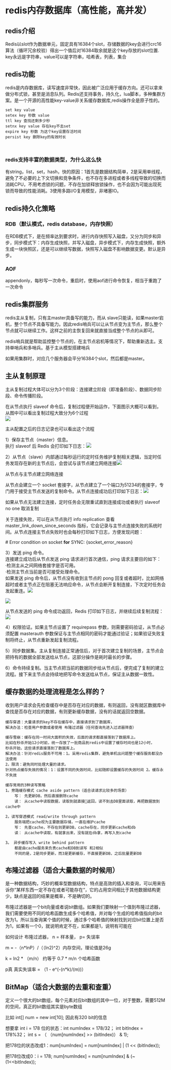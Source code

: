 # redis内存数据库（高性能，高并发）

## redis介绍

Redis以slot作为数据单元，固定具有16384个slot，存储数据的key会进行crc16算法（循环冗余校验）得出一个值后对16384取余就是这个key存放的slot位置. key永远是字符串，value可以是字符串，哈希表，列表，集合

## redis功能

redis是内存数据库，读写速度非常快，因此被广泛应用于缓存方向。还可以拿来做分布式锁，甚至是消息队列。Redis还支持事务，持久化，lua脚本，多种集群方案。是一个开源的高性能key-value非关系缓存数据库,redis操作全是原子性的。

```text
set key value
setex key 秒数 value
ttl key 查找还剩多少秒
setnx key value 存在key不去set
expire key 秒数 为这个key设置存活时间
persist key 删除key的有效时长



```

### redis支持丰富的数据类型，为什么这么快

有string，list，set，hash，快的原因：1首先是数据结构简单，2是采用单线程，避免了不必要的上下文切换和竞争条件，也不存在多进程或者多线程导致的切换而消耗CPU，不用考虑锁的问题，不存在加锁释放锁操作，也不会因为可能出现死锁而导致的性能消耗。3使用多路I/O复用模型，非堵塞IO。

## redis持久化策略

### RDB（默认模式，redis database，内存快照）

在RDB模式下，是在频率达到要求时，进行内存快照写入磁盘，又分为同步和异步，同步模式下：内存生成快照，并写入磁盘，异步模式下，内存生成快照，额外生成一块快照区，还是可以继续写数据，快照写入磁盘不影响数据变更。默认是异步。

### AOF

appendonly，每秒写一次命令，重启时，使用aof进行命令恢复，相当于重跑了一次命令



## redis集群服务

redis主从复制，只有主master具备写的能力，而从 slave只能读，如果master宕机，整个节点不具备写能力。因此redis哨兵可以让从节点变为主节点，那么整个节点就可以继续工作。这样之前的主恢复回来就直接当成整个节点的从即可。

redis哨兵就是帮助监控整个节点的，在主节点宕机等情况下，帮助重新选主。支持单哨兵和多哨兵。基于主从模型搭建哨兵



如果用集群时，对应几个服务器会平分16384个slot，然后都是master。

## **主从复制原理**

主从复制过程大体可以分为3个阶段：连接建立阶段（即准备阶段）、数据同步阶段、命令传播阶段。

在从节点执行 slaveof 命令后，复制过程便开始运作，下面图示大概可以看到，  
从图中可以看出复制过程大致分为6个过程  
![](https://pic4.zhimg.com/80/v2-23352a607011dd20a5812856dd06f77f_1440w.jpg)

主从配置之后的日志记录也可以看出这个流程

1）保存主节点（master）信息。  
执行 slaveof 后 Redis 会打印如下日志：![](https://pic1.zhimg.com/80/v2-ffc514a3de8e1d54c49e2323887694c0_1440w.png)

2）从节点（slave）内部通过每秒运行的定时任务维护复制相关逻辑，当定时任务发现存在新的主节点后，会尝试与该节点建立网络连接![](https://pic4.zhimg.com/80/v2-9ef663cacd3e74a84fc231b090f5563b_1440w.jpg)

从节点与主节点建立网络连接

从节点会建立一个 socket 套接字，从节点建立了一个端口为51234的套接字，专门用于接受主节点发送的复制命令。从节点连接成功后打印如下日志：![](https://pic4.zhimg.com/80/v2-0278db6dec9a5ba9fdc4ec92c79c9d9b_1440w.png)

如果从节点无法建立连接，定时任务会无限重试直到连接成功或者执行 slaveof no one 取消复制

关于连接失败，可以在从节点执行 info replication 查看 master\_link\_down\_since\_seconds 指标，它会记录与主节点连接失败的系统时间。从节点连接主节点失败时也会每秒打印如下日志，方便发现问题：

\# Error condition on socket **for** SYNC: {socket\_error\_reason}

3）发送 ping 命令。  
连接建立成功后从节点发送 ping 请求进行首次通信，ping 请求主要目的如下：  
·检测主从之间网络套接字是否可用。  
·检测主节点当前是否可接受处理命令。  
如果发送 ping 命令后，从节点没有收到主节点的 pong 回复或者超时，比如网络超时或者主节点正在阻塞无法响应命令，从节点会断开复制连接，下次定时任务会发起重连。![](https://pic3.zhimg.com/80/v2-75da77a3392853443284ff324c7ec2ea_1440w.jpg)

![](https://pic4.zhimg.com/80/v2-3f9719b59dde4faf6f1346cfa1476fe3_1440w.jpg)

从节点发送的 ping 命令成功返回，Redis 打印如下日志，并继续后续复制流程：![](https://pic4.zhimg.com/80/v2-4189291485c0128eb6003b7827a5d933_1440w.png)

4）权限验证。如果主节点设置了 requirepass 参数，则需要密码验证，从节点必须配置 masterauth 参数保证与主节点相同的密码才能通过验证；如果验证失败复制将终止，从节点重新发起复制流程。

5）同步数据集。主从复制连接正常通信后，对于首次建立复制的场景，主节点会把持有的数据全部发送给从节点，这部分操作是耗时最长的步骤。

6）命令持续复制。当主节点把当前的数据同步给从节点后，便完成了复制的建立流程。接下来主节点会持续地把写命令发送给从节点，保证主从数据一致性。

## 缓存数据的处理流程是怎么样的？

收到用户请求会先检查缓存中是否存在对应的数据，有则返回，没有就区数据库中查找是否存在对应的数据，有则更新缓存数据，没有的话就返回空数据。



```text
缓存穿透：大量请求的key不存在缓存中，直接请求到了数据库，
解决办法：检查用户参数或者使用 布隆过滤器（任何查询先进入过滤器筛查）

缓存雪崩：缓存在同一时间大面积的失效，后面的请求都直接落到了数据库上。
比如在秒杀开始12小时前，统一存放了一批商品到redis中设置了缓存时间也是12小时，
秒杀开始，这些请求直接落到了数据库上。
解决办法：针对redis服务不可用：1。采用redis集群，避免单机出问题整个缓存服务都没办法使用
2。限流：避免同时处理大量的请求。
针对热点缓存失效的情况：1：设置不同的失效时间，比如随即设置缓存的失效时间 2。缓存永不失效

缓存常用的3种读写策略
1。旁路缓存模式 cache aside pattern（适合读请求比较多的场景）
    写： 先更新DB，然后直接删除cache
    读： 从cache中读取数据，读取到就直接返回，读不到去DB里面读取，再把数据放到cache中
    
2。读写穿透模式 read/write through pattern
    服务端把cache视为主要数据存储，一直在维护cache
    写： 先查cache，不存在则更新DB，cache存在，同步更新cache和db
    读： 从cache中读取，有就拿出来，没有就在db拿，再写入到cache

3。 异步缓存写入 write behind pattern
    都是由cache服务来负责cache和DB到读写 和2相似
    不同的是，2是同步更新，而3是更新缓存，不直接更新DB，之后批量更新DB
```

## 布隆过滤器（适合大量数据的时候用）

是一种数据结构，巧妙的概率型数据结构，特点是高效的插入和查询，可以用来告诉你“某样东西一定不存在或者可能存在“，它的占用空间相比于其他数据结构更少。缺点是返回的结果是概率，不是确切的。

布隆过滤器是一个bit向量或者说bit数组。如果我们要映射一个值到布隆过滤器，我们需要使用不同的哈希函数生成多个哈希值，并对每个生成的哈希值指向的bit改为1。所以当查询某个值的时候，通过多个哈希值的映射找到对应bit位置上是否为1，如果有一个0，就说明肯定不在，如果都是1，说明有可能在

如何设计 布隆过滤器， n = 样本量， p= 失误率

m = -（n\*lnP）/（（ln2\)^2）内存空间，理论值是26g

k = ln2 \* （m/n） 约等于 0.7 \* m/n 个哈希函数

p真 真实失误率 = （1 - e^\(-\(n\*k\)/\(m\)\)）



## BitMap（适合大数据的去重和查重）

定义一个很大的bit数组，每个元素对应bit数组的其中一位，对于整数，需要512M的空间，真正的bit数组其实是byte数组

比如 int\[\] num = new int\[10\]; 因此有320 bit的信息

想要拿 int i = 178 位的状态：int numIndex = 178/32； int bitIndex = 178%32； int s = （   （num\[numIndex\] &gt;&gt; \(bitIndex\)） & 1\);

把178位的状态改成1：num\[numIndex\] = num\[numIndex\] \| \(1 &lt;&lt; \(bitIndex\)\);

把178位改成0：i = 178; num\[numIndex\] = num\[numIndex\] & \(~ \(1&lt;&lt;bitIndex\)\); 




